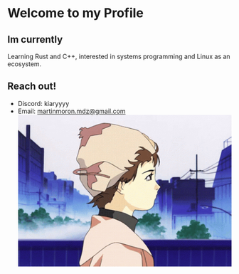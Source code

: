 # Welcome to my Profile
## Im currently 
Learning Rust and C++, interested in systems programming and Linux as an ecosystem.  
## Reach out!
- Discord: kiaryyyy
- Email: martinmoron.mdz@gmail.com
![alt text](https://github.com/Kiaryy/Kiaryy/blob/main/lain.gif?raw=true)

<!---
Kiaryy/Kiaryy is a ✨ special ✨ repository because its `README.md` (this file) appears on your GitHub profile.
You can click the Preview link to take a look at your changes.
--->

